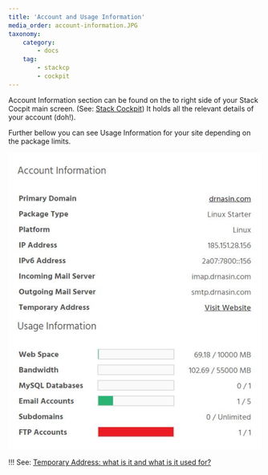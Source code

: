 ```yaml
---
title: 'Account and Usage Information'
media_order: account-information.JPG
taxonomy:
    category:
        - docs
    tag:
        - stackcp
        - cockpit
---
```


Account Information section can be found on the to right side of your Stack Cocpit main screen. (See: [Stack Cockpit](/stack-cockpit))
It holds all the relevant details of your account (doh!).

Further bellow you can see Usage Information for your site depending on the package limits.

![](account-information.JPG)

!!! See: [Temporary Address: what is it and what is it used for?](/web-hosting/temporary-urls-what-are-they-and-what-are-they-used-for)

